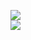 [![](https://img.shields.io/badge/Made%20With-Github%20Spray-lightgrey.svg?style=for-the-badge&logo=github)](https://github.com/Annihil/github-spray#12724)  
[![](https://i.imgur.com/2DrTn0Z.gif)](https://github.com/Annihil/github-spray)